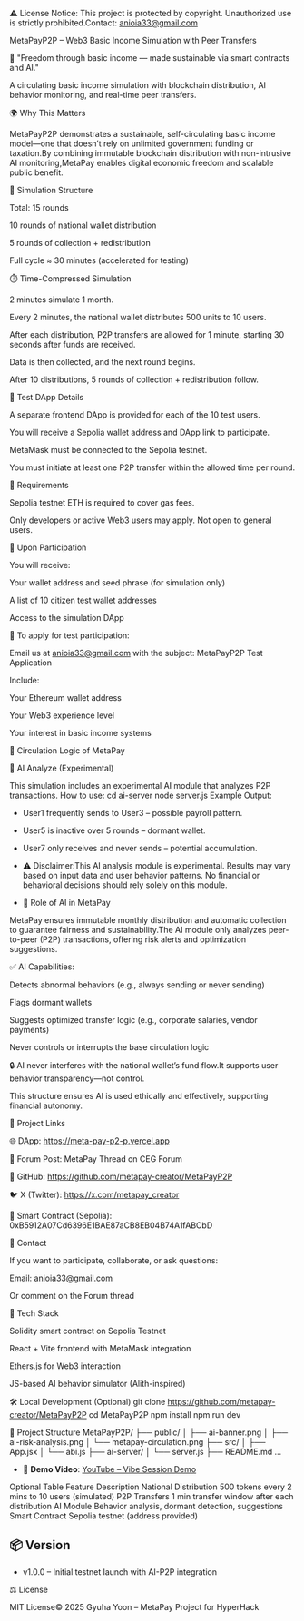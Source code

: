 ⚠️ License Notice:
This project is protected by copyright. Unauthorized use is strictly prohibited.Contact: anioia33@gmail.com

MetaPayP2P – Web3 Basic Income Simulation with Peer Transfers

  

🧭 "Freedom through basic income — made sustainable via smart contracts and AI."

A circulating basic income simulation with blockchain distribution, AI behavior monitoring, and real-time peer transfers.

🌍 Why This Matters

MetaPayP2P demonstrates a sustainable, self-circulating basic income model—one that doesn’t rely on unlimited government funding or taxation.By combining immutable blockchain distribution with non-intrusive AI monitoring,MetaPay enables digital economic freedom and scalable public benefit.

🧪 Simulation Structure

Total: 15 rounds

10 rounds of national wallet distribution

5 rounds of collection + redistribution

Full cycle ≈ 30 minutes (accelerated for testing)

⏱️ Time-Compressed Simulation

2 minutes simulate 1 month.

Every 2 minutes, the national wallet distributes 500 units to 10 users.

After each distribution, P2P transfers are allowed for 1 minute, starting 30 seconds after funds are received.

Data is then collected, and the next round begins.

After 10 distributions, 5 rounds of collection + redistribution follow.

📱 Test DApp Details

A separate frontend DApp is provided for each of the 10 test users.

You will receive a Sepolia wallet address and DApp link to participate.

MetaMask must be connected to the Sepolia testnet.

You must initiate at least one P2P transfer within the allowed time per round.

📌 Requirements

Sepolia testnet ETH is required to cover gas fees.

Only developers or active Web3 users may apply. Not open to general users.

🧾 Upon Participation

You will receive:

Your wallet address and seed phrase (for simulation only)

A list of 10 citizen test wallet addresses

Access to the simulation DApp

📨 To apply for test participation:

Email us at anioia33@gmail.com with the subject: MetaPayP2P Test Application

Include:

Your Ethereum wallet address

Your Web3 experience level

Your interest in basic income systems

🔁 Circulation Logic of MetaPay



🤖 AI Analyze (Experimental)

This simulation includes an experimental AI module that analyzes P2P transactions.
How to use:
cd ai-server
node server.js
Example Output:
- User1 frequently sends to User3 – possible payroll pattern.
- User5 is inactive over 5 rounds – dormant wallet.
- User7 only receives and never sends – potential accumulation.

- ⚠️ Disclaimer:This AI analysis module is experimental. Results may vary based on input data and user behavior patterns. No financial or behavioral decisions should rely solely on this module.

- 🧠 Role of AI in MetaPay

MetaPay ensures immutable monthly distribution and automatic collection to guarantee fairness and sustainability.The AI module only analyzes peer-to-peer (P2P) transactions, offering risk alerts and optimization suggestions.

✅ AI Capabilities:

Detects abnormal behaviors (e.g., always sending or never sending)

Flags dormant wallets

Suggests optimized transfer logic (e.g., corporate salaries, vendor payments)

Never controls or interrupts the base circulation logic

🔒 AI never interferes with the national wallet’s fund flow.It supports user behavior transparency—not control.

This structure ensures AI is used ethically and effectively, supporting financial autonomy.

📎 Project Links

🌐 DApp: https://meta-pay-p2-p.vercel.app

🧠 Forum Post: MetaPay Thread on CEG Forum

🐙 GitHub: https://github.com/metapay-creator/MetaPayP2P

🐦 X (Twitter): https://x.com/metapay_creator

🔗 Smart Contract (Sepolia): 0xB5912A07Cd6396E1BAE87aCB8EB04B74A1fABCbD

📩 Contact

If you want to participate, collaborate, or ask questions:

Email: anioia33@gmail.com

Or comment on the Forum thread

🧰 Tech Stack

Solidity smart contract on Sepolia Testnet

React + Vite frontend with MetaMask integration

Ethers.js for Web3 interaction

JS-based AI behavior simulator (Alith-inspired)

🛠️ Local Development (Optional)
git clone https://github.com/metapay-creator/MetaPayP2P
cd MetaPayP2P
npm install
npm run dev

📂 Project Structure
MetaPayP2P/
├── public/
│   ├── ai-banner.png
│   ├── ai-risk-analysis.png
│   └── metapay-circulation.png
├── src/
│   ├── App.jsx
│   └── abi.js
├── ai-server/
│   └── server.js
├── README.md
...

- 🎥 **Demo Video**: [YouTube – Vibe Session Demo](https://youtu.be/zHxQI9oil-0)

Optional Table
Feature	                    Description
National Distribution	     500 tokens every 2 mins to 10 users (simulated)
P2P Transfers	             1 min transfer window after each distribution
AI Module	                 Behavior analysis, dormant detection, suggestions
Smart Contract	           Sepolia testnet (address provided)

## 📦 Version
- v1.0.0 – Initial testnet launch with AI-P2P integration

⚖ License

MIT License© 2025 Gyuha Yoon – MetaPay Project for HyperHack

